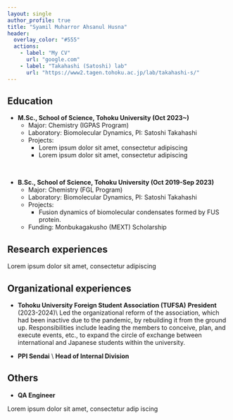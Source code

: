 ```yaml
---
layout: single
author_profile: true
title: "Syamil Muharror Ahsanul Husna"
header:
  overlay_color: "#555"
  actions:
    - label: "My CV"
      url: "google.com"
    - label: "Takahashi (Satoshi) lab"
      url: "https://www2.tagen.tohoku.ac.jp/lab/takahashi-s/"
---
```

## Education
* **M.Sc., School of Science, Tohoku University (Oct 2023~)**
    * Major: Chemistry (IGPAS Program)
    * Laboratory: Biomolecular Dynamics, PI: Satoshi Takahashi
    * Projects:
        * Lorem ipsum dolor sit amet, consectetur adipiscing
        * Lorem ipsum dolor sit amet, consectetur adipiscing

<br>

* **B.Sc., School of Science, Tohoku University (Oct 2019-Sep 2023)**
    * Major: Chemistry (FGL Program)
    * Laboratory: Biomolecular Dynamics, PI: Satoshi Takahashi
    * Projects:
        * Fusion dynamics of biomolecular condensates formed by FUS protein.
    * Funding: Monbukagakusho (MEXT) Scholarship

## Research experiences

Lorem ipsum dolor sit amet, consectetur adipiscing


## Organizational experiences

* **Tohoku University Foreign Student Association (TUFSA)** **President** (2023-2024)\\
  Led the organizational reform of the association, which had been inactive due to the pandemic, by rebuilding it from the ground up. Responsibilities include leading the members to conceive, plan, and execute events, etc., to expand the circle of exchange between international and Japanese students within the university.

* **PPI Sendai** \\ **Head of Internal Division**



## Others
* **QA Engineer**

Lorem ipsum dolor sit amet, consectetur adip    iscing